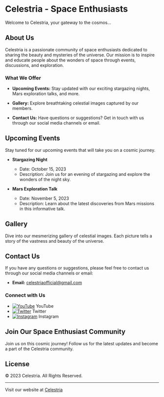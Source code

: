 # Celestria - Space Enthusiasts

Welcome to Celestria, your gateway to the cosmos...

## About Us

Celestria is a passionate community of space enthusiasts dedicated to sharing the beauty and mysteries of the universe. Our mission is to inspire and educate people about the wonders of space through events, discussions, and exploration.

### What We Offer

- **Upcoming Events:** Stay updated with our exciting stargazing nights, Mars exploration talks, and more.

- **Gallery:** Explore breathtaking celestial images captured by our members.

- **Contact Us:** Have questions or suggestions? Get in touch with us through our social media channels or email.

## Upcoming Events

Stay tuned for our upcoming events that will take you on a cosmic journey.

- **Stargazing Night**
  - Date: October 15, 2023
  - Description: Join us for an evening of stargazing and explore the wonders of the night sky.

- **Mars Exploration Talk**
  - Date: November 5, 2023
  - Description: Learn about the latest discoveries from Mars missions in this informative talk.


## Gallery

Dive into our mesmerizing gallery of celestial images. Each picture tells a story of the vastness and beauty of the universe.


## Contact Us

If you have any questions or suggestions, please feel free to contact us through our social media channels or email:

- **Email:** celestriaofficial@gmail.com

### Connect with Us

- [![YouTube](link-to-youtube-icon)](coming-soon) YouTube
- [![Twitter](link-to-twitter-icon)](coming-soom) Twitter
- [![Instagram](link-to-instagram-icon)](coming-soon) Instagram

## Join Our Space Enthusiast Community

Join us on this cosmic journey! Follow us for the latest updates and become a part of the Celestria community.


## License

&copy; 2023 Celestria. All Rights Reserved.

---

Visit our website at [Celestria](https://celestrialin.github.io/ca/home)

